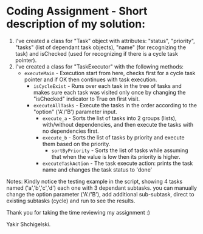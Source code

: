 # Coding Assignment - Short description of my solution:
1. I've created a class for "Task" object with attributes: "status", "priority", "tasks" (list of dependant task objects), "name" (for recognizing the task) and isChecked (used for recognizing if there is a cycle task pointer). 
2. I've created a class for "TaskExecutor" with the following methods:
   * `executeMain` - Execution start from here, checks first for a cycle task pointer and if OK then continues with task execution.
      * `isCycleExist` - Runs over each task in the tree of tasks and makes sure each task was visited only once by changing the "isChecked" indicator to True on first visit.
	  * `executeAllTasks` - Execute the tasks in the order according to the "option" ('A'/'B') parameter input.
	     * `execute_a` - Sorts the list of tasks into 2 groups (lists), with/without dependencies, and then execute the tasks with no dependencies first.
		 * `execute_b` - Sorts the list of tasks by priority and execute them based on the priority.
			* `sortByPriority` -  Sorts the list of tasks while assuming that when the value is low then its priority is higher.
	     * `executeTaskAction` - The task execute action: prints the task name and changes the task status to 'done'

Notes: Kindly notice the testing example in the script, showing 4 tasks named ('a','b','c','d') each one with 3 dependant subtasks. you can manually change the option parameter ('A'/'B'), add additional sub-subtask, direct to existing subtasks (cycle) and run to see the results. 

Thank you for taking the time reviewing my assignment :)

Yakir Shchigelski.

 
